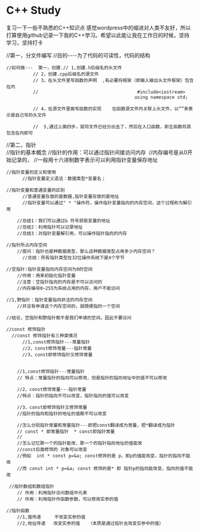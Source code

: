 # C++ Study
复习一下一些不熟悉的C++知识点
感觉wordpress中的缩进对人类不友好，所以打算使用github记录一下我的C++学习。希望以此能让我在工作日的时候，坚持学习，坚持打卡


//第一，分文件编写
    //目的----为了代码的可读性，代码的结构

    //如何做---  第一，创建.// 1,创建.h后缀名的头文件
              // 2，创建.cpp后缀名的源文件
              // 3，在头文件里写函数的声明  ,有必要将框架（即输入输出头文件框架）包含在内
              //									 #include<iostream>
								                    using namespace std;
								
              // 4，在源文件里面写函数的实现    在函数源文件内关联上头文件，以“”来表示是自己写的头文件

              //  5,通过上面四步，就将文件已经分出去了，然后在入口函数，即主函数将其包含在内即可


//第二，指针    
    //指针的基本概念
	      //指针的作用：可以通过指针间接访问内存 
		    //内存编号是从0开始记录的，
		    //一般用十六进制数字表示可以利用指针变量保存地址

    //指针变量的定义和使用
	      //指针变量定义语法：数据类型*变量名；

    //指针变量和普通变量的区别
	      //普通变量存放的是数据,指针变量存放的是地址
	      //指针变量可以通过" * "操作符，操作指针变量指向的内存空间，这个过程称为解引用
       
        //总结1：我们可以通过& 符号获取变量的地址
        //总结2：利用指针可以记录地址
        //总结3：对指针变量解引用，可以操作指针指向的内存

    //指针所占内存空间
        //提问：指针也是种数据类型，那么这种数据类型占用多少内存空间？
	      //总结：所有指针类型在32位操作系统下是4个字节

    //空指针:指针变量指向内存空间为0的空间
        //作用：用来初始化指针变量
        //注意：空指针指向的内存是不可以访问的
        //内存编号0~255为系统占用的内存，用户不能访问

    //1,野指针：指针变量指向非法的内存空间
        //并没有申请这个内存空间的，就随便指的一个空间

    //结论，空指针和野指针都不是我们申请的空间，因此不要访问

    //const 修饰指针
	  //const 修饰指针有三种类情况
	      //1,const修饰指针---常量指针
	      //2，const修饰常量---指针常量
	      //3，const即修饰指针又修饰常量


        //1,const修饰指针---常量指针
        // 特点：常量指针的指向可以修改，但是指针的指向地址中的值不可以修改

        //2，const修饰常量---指针常量
        //特点：指针的指向不可以改变，指针指向的值可以改变

        //3，const即修饰指针又修饰常量
        //指针的指向和指针的地址的值都不可以改变

        //怎么分别指针常量和常量指针---即把const翻译成为常量，把*翻译成为指针 
        // const * 即常量指针  * const即指针常量
        //
        //怎么记忆那一个的指针能改，那一个的指针指向地址的值能改
        //const后面修饰的 对象可以改变   
        //例如  int * const p=&a; const修饰的是 p，即p的值能改变，指针的指向不能改
        //而 const int * p=&a; const 修饰的是* 即 指针p的指向能改变，指向的值不能改

     //指针数组和数组指针
        // 作用：利用指针访问数组中元素
        // 作用：利用指针作函数参数，可以修改实参的值

    //指针函数
        //1,值传递     不改变实参的值
        //2,地址传递   改变实参的值   （本质是通过指针去改变实参中的值）
    


       
